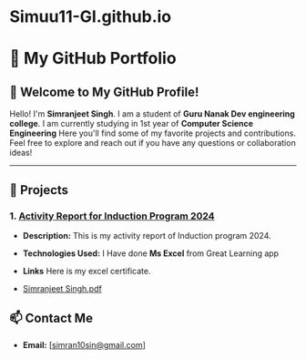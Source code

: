  # Simuu11-GI.github.io
 
# 📂 My GitHub Portfolio 

## 👋 Welcome to My GitHub Profile!

Hello! I'm __Simranjeet Singh__. I am a student of __Guru Nanak Dev engineering college__. I am currently studying in 1st year of __Computer Science Engineering__ Here you'll find some of my favorite projects and contributions. Feel free to explore and reach out if you have any questions or collaboration ideas!

---

## 🚀 Projects

### 1. [Activity Report for Induction Program 2024](https://github.com/Simuu-GI/Simuu-GI.github.io)
- **Description:** This is my activity report of Induction program 2024.

- **Technologies Used:** I Have done __Ms Excel__ from Great Learning app
- **Links** Here is my excel certificate.
- [Simranjeet Singh.pdf](https://github.com/user-attachments/files/16394657/Simranjeet.Singh.pdf)

## 📫 Contact Me

- **Email:** [simran10sin@gmail.com]
